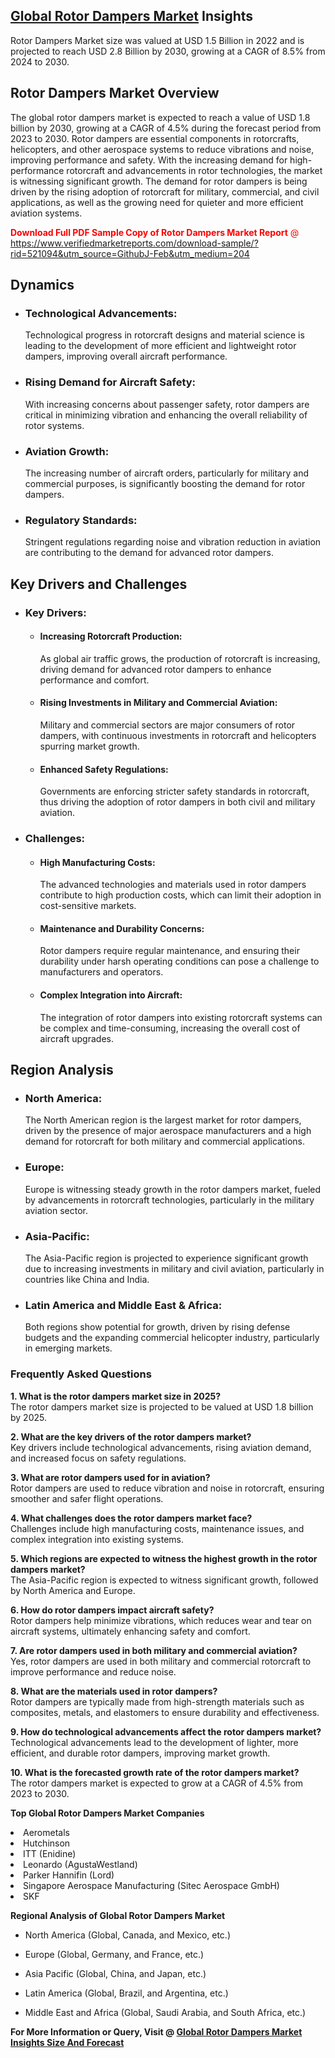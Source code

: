 <h2><a href="https://www.verifiedmarketreports.com/download-sample/?rid=521094&amp;utm_source=GithubJ&amp;utm_medium=204" target="_blank">Global Rotor Dampers Market</a> Insights</h2><p>Rotor Dampers Market size was valued at USD 1.5 Billion in 2022 and is projected to reach USD 2.8 Billion by 2030, growing at a CAGR of 8.5% from 2024 to 2030.</p><p> <h2>Rotor Dampers Market Overview</h2> <p>The global rotor dampers market is expected to reach a value of USD 1.8 billion by 2030, growing at a CAGR of 4.5% during the forecast period from 2023 to 2030. Rotor dampers are essential components in rotorcrafts, helicopters, and other aerospace systems to reduce vibrations and noise, improving performance and safety. With the increasing demand for high-performance rotorcraft and advancements in rotor technologies, the market is witnessing significant growth. The demand for rotor dampers is being driven by the rising adoption of rotorcraft for military, commercial, and civil applications, as well as the growing need for quieter and more efficient aviation systems.</p> <p><p><span class=""><span style="color: #ff0000;"><strong>Download Full PDF Sample Copy of Rotor Dampers Market Report</strong> @ </span><a href="https://www.verifiedmarketreports.com/download-sample/?rid=521094&amp;utm_source=GithubJ-Feb&amp;utm_medium=204" target="_blank">https://www.verifiedmarketreports.com/download-sample/?rid=521094&amp;utm_source=GithubJ-Feb&amp;utm_medium=204</a></span></p></p> <h2>Dynamics</h2> <ul> <li><h3>Technological Advancements:</h3> Technological progress in rotorcraft designs and material science is leading to the development of more efficient and lightweight rotor dampers, improving overall aircraft performance.</li> <li><h3>Rising Demand for Aircraft Safety:</h3> With increasing concerns about passenger safety, rotor dampers are critical in minimizing vibration and enhancing the overall reliability of rotor systems.</li> <li><h3>Aviation Growth:</h3> The increasing number of aircraft orders, particularly for military and commercial purposes, is significantly boosting the demand for rotor dampers.</li> <li><h3>Regulatory Standards:</h3> Stringent regulations regarding noise and vibration reduction in aviation are contributing to the demand for advanced rotor dampers.</li> </ul> <h2>Key Drivers and Challenges</h2> <ul> <li><h3>Key Drivers:</h3> <ul> <li><h4>Increasing Rotorcraft Production:</h4> As global air traffic grows, the production of rotorcraft is increasing, driving demand for advanced rotor dampers to enhance performance and comfort.</li> <li><h4>Rising Investments in Military and Commercial Aviation:</h4> Military and commercial sectors are major consumers of rotor dampers, with continuous investments in rotorcraft and helicopters spurring market growth.</li> <li><h4>Enhanced Safety Regulations:</h4> Governments are enforcing stricter safety standards in rotorcraft, thus driving the adoption of rotor dampers in both civil and military aviation.</li> </ul> </li> <li><h3>Challenges:</h3> <ul> <li><h4>High Manufacturing Costs:</h4> The advanced technologies and materials used in rotor dampers contribute to high production costs, which can limit their adoption in cost-sensitive markets.</li> <li><h4>Maintenance and Durability Concerns:</h4> Rotor dampers require regular maintenance, and ensuring their durability under harsh operating conditions can pose a challenge to manufacturers and operators.</li> <li><h4>Complex Integration into Aircraft:</h4> The integration of rotor dampers into existing rotorcraft systems can be complex and time-consuming, increasing the overall cost of aircraft upgrades.</li> </ul> </li> </ul> <h2>Region Analysis</h2> <ul> <li><h3>North America:</h3> The North American region is the largest market for rotor dampers, driven by the presence of major aerospace manufacturers and a high demand for rotorcraft for both military and commercial applications.</li> <li><h3>Europe:</h3> Europe is witnessing steady growth in the rotor dampers market, fueled by advancements in rotorcraft technologies, particularly in the military aviation sector.</li> <li><h3>Asia-Pacific:</h3> The Asia-Pacific region is projected to experience significant growth due to increasing investments in military and civil aviation, particularly in countries like China and India.</li> <li><h3>Latin America and Middle East & Africa:</h3> Both regions show potential for growth, driven by rising defense budgets and the expanding commercial helicopter industry, particularly in emerging markets.</li> </ul> <h3>Frequently Asked Questions</h3> <p><strong>1. What is the rotor dampers market size in 2025?</strong><br> The rotor dampers market size is projected to be valued at USD 1.8 billion by 2025.</p> <p><strong>2. What are the key drivers of the rotor dampers market?</strong><br> Key drivers include technological advancements, rising aviation demand, and increased focus on safety regulations.</p> <p><strong>3. What are rotor dampers used for in aviation?</strong><br> Rotor dampers are used to reduce vibration and noise in rotorcraft, ensuring smoother and safer flight operations.</p> <p><strong>4. What challenges does the rotor dampers market face?</strong><br> Challenges include high manufacturing costs, maintenance issues, and complex integration into existing systems.</p> <p><strong>5. Which regions are expected to witness the highest growth in the rotor dampers market?</strong><br> The Asia-Pacific region is expected to witness significant growth, followed by North America and Europe.</p> <p><strong>6. How do rotor dampers impact aircraft safety?</strong><br> Rotor dampers help minimize vibrations, which reduces wear and tear on aircraft systems, ultimately enhancing safety and comfort.</p> <p><strong>7. Are rotor dampers used in both military and commercial aviation?</strong><br> Yes, rotor dampers are used in both military and commercial rotorcraft to improve performance and reduce noise.</p> <p><strong>8. What are the materials used in rotor dampers?</strong><br> Rotor dampers are typically made from high-strength materials such as composites, metals, and elastomers to ensure durability and effectiveness.</p> <p><strong>9. How do technological advancements affect the rotor dampers market?</strong><br> Technological advancements lead to the development of lighter, more efficient, and durable rotor dampers, improving market growth.</p> <p><strong>10. What is the forecasted growth rate of the rotor dampers market?</strong><br> The rotor dampers market is expected to grow at a CAGR of 4.5% from 2023 to 2030.</p> </p><p><strong>Top Global Rotor Dampers Market Companies</strong></p><div data-test-id=""><p><li>Aerometals</li><li> Hutchinson</li><li> ITT (Enidine)</li><li> Leonardo (AgustaWestland)</li><li> Parker Hannifin (Lord)</li><li> Singapore Aerospace Manufacturing (Sitec Aerospace GmbH)</li><li> SKF</li></p><div><strong>Regional Analysis of&nbsp;Global Rotor Dampers Market</strong></div><ul><li dir="ltr"><p dir="ltr">North America&nbsp;(Global, Canada, and Mexico, etc.)</p></li><li dir="ltr"><p dir="ltr">Europe (Global, Germany, and France, etc.)</p></li><li dir="ltr"><p dir="ltr">Asia Pacific&nbsp;(Global, China, and Japan, etc.)</p></li><li dir="ltr"><p dir="ltr">Latin America&nbsp;(Global, Brazil, and Argentina, etc.)</p></li><li dir="ltr">Middle East and Africa&nbsp;(Global, Saudi Arabia, and South Africa, etc.)</li></ul><p><strong>For More Information or Query, Visit @&nbsp;</strong><strong><a href="https://www.verifiedmarketreports.com/product/rotor-dampers-market-size-and-forecast/?utm_source=GithubJ&amp;utm_medium=204" target="_blank">Global Rotor Dampers Market Insights Size And Forecast</a></strong></p></div>

